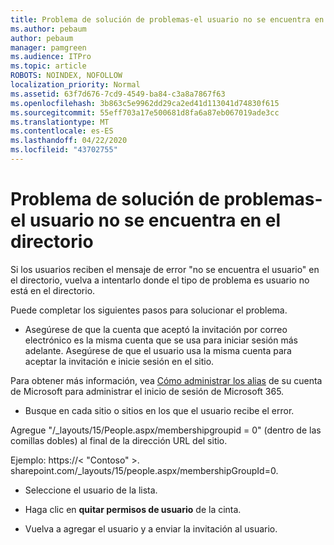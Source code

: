 ```yaml
---
title: Problema de solución de problemas-el usuario no se encuentra en el directorio
ms.author: pebaum
author: pebaum
manager: pamgreen
ms.audience: ITPro
ms.topic: article
ROBOTS: NOINDEX, NOFOLLOW
localization_priority: Normal
ms.assetid: 63f7d676-7cd9-4549-ba84-c3a8a7867f63
ms.openlocfilehash: 3b863c5e9962dd29ca2ed41d113041d74830f615
ms.sourcegitcommit: 55eff703a17e500681d8fa6a87eb067019ade3cc
ms.translationtype: MT
ms.contentlocale: es-ES
ms.lasthandoff: 04/22/2020
ms.locfileid: "43702755"
---
```

# <a name="troubleshoot-issue---user-not-found-in-directory"></a>Problema de solución de problemas-el usuario no se encuentra en el directorio

Si los usuarios reciben el mensaje de error "no se encuentra el usuario" en el directorio, vuelva a intentarlo donde el tipo de problema es usuario no está en el directorio.

Puede completar los siguientes pasos para solucionar el problema.

- Asegúrese de que la cuenta que aceptó la invitación por correo electrónico es la misma cuenta que se usa para iniciar sesión más adelante. Asegúrese de que el usuario usa la misma cuenta para aceptar la invitación e inicie sesión en el sitio. 

Para obtener más información, vea [Cómo administrar los alias</a> de su cuenta de Microsoft para administrar el inicio de sesión de Microsoft 365](https://support.microsoft.com/help/12407/microsoft-account-how-to-manage-aliases). 

- Busque en cada sitio o sitios en los que el usuario recibe el error. 

Agregue "/_layouts/15/People.aspx/membershipgroupid = 0" (dentro de las comillas dobles) al final de la dirección URL del sitio. 

Ejemplo: https://< "Contoso" >. sharepoint.com/_layouts/15/people.aspx/membershipGroupId=0.

- Seleccione el usuario de la lista.

- Haga clic en **quitar permisos de usuario** de la cinta. 
-  Vuelva a agregar el usuario y a enviar la invitación al usuario.

